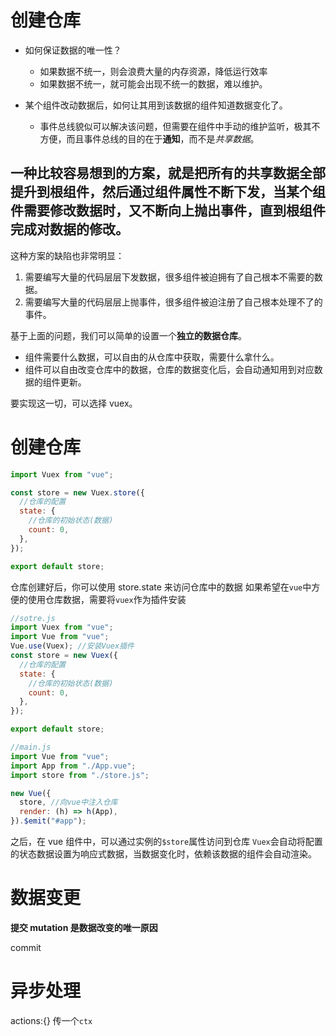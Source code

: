 # 创建仓库

- 如何保证数据的唯一性？

  - 如果数据不统一，则会浪费大量的内存资源，降低运行效率
  - 如果数据不统一，就可能会出现不统一的数据，难以维护。

- 某个组件改动数据后，如何让其用到该数据的组件知道数据变化了。
  - 事件总线貌似可以解决该问题，但需要在组件中手动的维护监听，极其不方便，而且事件总线的目的在于**通知**，而不是*共享数据*。

## 一种比较容易想到的方案，就是把所有的共享数据**全部**提升到根组件，然后通过组件属性不断下发，当某个组件需要修改数据时，又不断向上抛出事件，直到根组件完成对数据的修改。

这种方案的缺陷也非常明显：

1. 需要编写大量的代码层层下发数据，很多组件被迫拥有了自己根本不需要的数据。
2. 需要编写大量的代码层层上抛事件，很多组件被迫注册了自己根本处理不了的事件。

基于上面的问题，我们可以简单的设置一个**独立的数据仓库**。

- 组件需要什么数据，可以自由的从仓库中获取，需要什么拿什么。
- 组件可以自由改变仓库中的数据，仓库的数据变化后，会自动通知用到对应数据的组件更新。

要实现这一切，可以选择 vuex。

# 创建仓库

```js
import Vuex from "vue";

const store = new Vuex.store({
  //仓库的配置
  state: {
    //仓库的初始状态(数据)
    count: 0,
  },
});

export default store;
```

仓库创建好后，你可以使用 store.state 来访问仓库中的数据
如果希望在`vue`中方便的使用仓库数据，需要将`vuex`作为插件安装

```js
//sotre.js
import Vuex from "vue";
import Vue from "vue";
Vue.use(Vuex); //安装Vuex插件
const store = new Vuex({
  //仓库的配置
  state: {
    //仓库的初始状态(数据)
    count: 0,
  },
});

export default store;

//main.js
import Vue from "vue";
import App from "./App.vue";
import store from "./store.js";

new Vue({
  store, //向vue中注入仓库
  render: (h) => h(App),
}).$emit("#app");
```

之后，在 vue 组件中，可以通过实例的`$store`属性访问到仓库
`Vuex`会自动将配置的状态数据设置为响应式数据，当数据变化时，依赖该数据的组件会自动渲染。

# 数据变更

**提交 mutation 是数据改变的唯一原因**

commit

# 异步处理

actions:{}
传一个`ctx`
